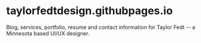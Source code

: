 # taylorfedtdesign.githubpages.io
Blog, services, portfolio, resume and contact information for Taylor Fedt -- a Minnesota based UI/UX designer.
